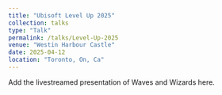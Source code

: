 ```yaml
---
title: "Ubisoft Level Up 2025"
collection: talks
type: "Talk"
permalink: /talks/Level-Up-2025
venue: "Westin Harbour Castle"
date: 2025-04-12
location: "Toronto, On, Ca"
---
```


Add the livestreamed presentation of Waves and Wizards here.

